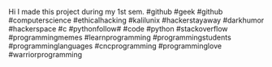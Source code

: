 Hi I made this project during my 1st sem.
#github #geek #github #computerscience #ethicalhacking #kalilunix #hackerstayaway #darkhumor #hackerspace #c #pythonfollow#
#code #python #stackoverflow #programmingmemes #learnprogramming #programmingstudents #programminglanguages #cncprogramming #programminglove #warriorprogramming
